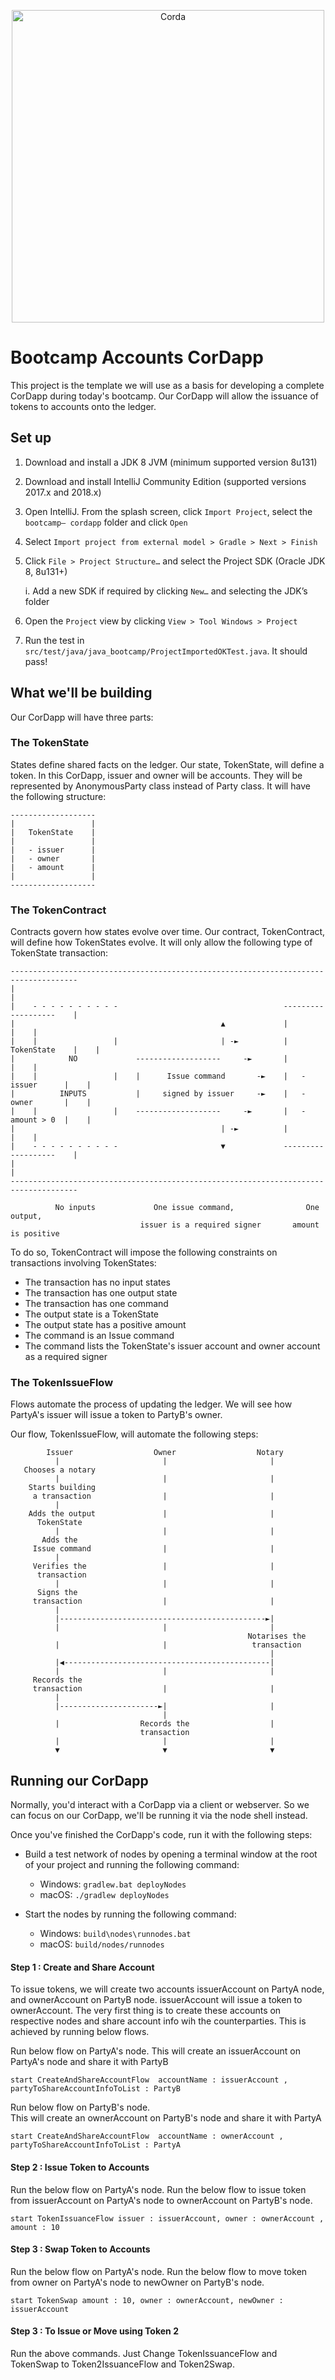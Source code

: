 <p align="center">
  <img src="https://www.corda.net/wp-content/uploads/2016/11/fg005_corda_b.png" alt="Corda" width="500">
</p>

# Bootcamp Accounts CorDapp

This project is the template we will use as a basis for developing a complete CorDapp 
during today's bootcamp. Our CorDapp will allow the issuance of tokens to accounts onto the ledger.


## Set up

1. Download and install a JDK 8 JVM (minimum supported version 8u131)
2. Download and install IntelliJ Community Edition (supported versions 2017.x and 2018.x)
       
4. Open IntelliJ. From the splash screen, click `Import Project`, select the `bootcamp—
cordapp` folder and click `Open`
5. Select `Import project from external model > Gradle > Next > Finish`
6. Click `File > Project Structure…` and select the Project SDK (Oracle JDK 8, 8u131+)

    i. Add a new SDK if required by clicking `New…` and selecting the JDK’s folder

7. Open the `Project` view by clicking `View > Tool Windows > Project`
8. Run the test in `src/test/java/java_bootcamp/ProjectImportedOKTest.java`. It should pass!

## What we'll be building

Our CorDapp will have three parts:

### The TokenState

States define shared facts on the ledger. Our state, TokenState, will define a
token. In this CorDapp, issuer and owner will be accounts. They will be represented
by AnonymousParty class instead of Party class.
It will have the following structure:

    -------------------
    |                 |
    |   TokenState    |
    |                 |
    |   - issuer      |
    |   - owner       |
    |   - amount      |
    |                 |
    -------------------

### The TokenContract

Contracts govern how states evolve over time. Our contract, TokenContract,
will define how TokenStates evolve. It will only allow the following type of
TokenState transaction:

    -------------------------------------------------------------------------------------
    |                                                                                   |
    |    - - - - - - - - - -                                     -------------------    |
    |                                              ▲             |                 |    |
    |    |                 |                       | -►          |   TokenState    |    |
    |            NO             -------------------     -►       |                 |    |
    |    |                 |    |      Issue command       -►    |   - issuer      |    |
    |          INPUTS           |     signed by issuer     -►    |   - owner       |    |
    |    |                 |    -------------------     -►       |   - amount > 0  |    |
    |                                              | -►          |                 |    |
    |    - - - - - - - - - -                       ▼             -------------------    |
    |                                                                                   |
    -------------------------------------------------------------------------------------

              No inputs             One issue command,                One output,
                                 issuer is a required signer       amount is positive

To do so, TokenContract will impose the following constraints on transactions
involving TokenStates:

* The transaction has no input states
* The transaction has one output state
* The transaction has one command
* The output state is a TokenState
* The output state has a positive amount
* The command is an Issue command
* The command lists the TokenState's issuer account and owner account as a required signer

### The TokenIssueFlow

Flows automate the process of updating the ledger. 
We will see how PartyA's issuer will issue a token to PartyB's owner.

Our flow, TokenIssueFlow, will automate the following steps:

            Issuer                  Owner                  Notary
              |                       |                       |
       Chooses a notary
              |                       |                       |
        Starts building
         a transaction                |                       |
              |
        Adds the output               |                       |
          TokenState
              |                       |                       |
           Adds the
         Issue command                |                       |
              |
         Verifies the                 |                       |
          transaction
              |                       |                       |
          Signs the
         transaction                  |                       |
              |
              |----------------------------------------------►|
              |                       |                       |
                                                         Notarises the
              |                       |                   transaction
                                                              |
              |◀----------------------------------------------|
              |                       |                       |
         Records the
         transaction                  |                       |
              |
              |----------------------►|                       |
                                      |
              |                  Records the                  |
                                 transaction
              |                       |                       |
              ▼                       ▼                       ▼

## Running our CorDapp

Normally, you'd interact with a CorDapp via a client or webserver. So we can
focus on our CorDapp, we'll be running it via the node shell instead.

Once you've finished the CorDapp's code, run it with the following steps:

* Build a test network of nodes by opening a terminal window at the root of
  your project and running the following command:

    * Windows:   `gradlew.bat deployNodes`
    * macOS:     `./gradlew deployNodes`

* Start the nodes by running the following command:

    * Windows:   `build\nodes\runnodes.bat`
    * macOS:     `build/nodes/runnodes`

#### Step 1 : Create and Share Account

To issue tokens, we will create two accounts issuerAccount on PartyA node, and ownerAccount on PartyB node.
issuerAccount will issue a token to ownerAccount.
The very first thing is to create these accounts on respective nodes and share account info wih the 
counterparties. This is achieved by running below flows. 

Run below flow on PartyA's node.
This will create an issuerAccount on PartyA's node and share it with PartyB

    start CreateAndShareAccountFlow  accountName : issuerAccount , partyToShareAccountInfoToList : PartyB

Run below flow on PartyB's node.    
This will create an ownerAccount on PartyB's node and share it with PartyA

    start CreateAndShareAccountFlow  accountName : ownerAccount , partyToShareAccountInfoToList : PartyA


#### Step 2 : Issue Token to Accounts

Run the below flow on PartyA's node.
Run the below flow to issue token from issuerAccount on PartyA's node to ownerAccount on PartyB's node.

    start TokenIssuanceFlow issuer : issuerAccount, owner : ownerAccount , amount : 10

#### Step 3 : Swap Token to Accounts

Run the below flow on PartyA's node.
Run the below flow to move token from owner on PartyA's node to newOwner on PartyB's node.

    start TokenSwap amount : 10, owner : ownerAccount, newOwner : issuerAccount

#### Step 3 : To Issue or Move using Token 2

Run the above commands.
Just Change TokenIssuanceFlow and TokenSwap to Token2IssuanceFlow and Token2Swap.
